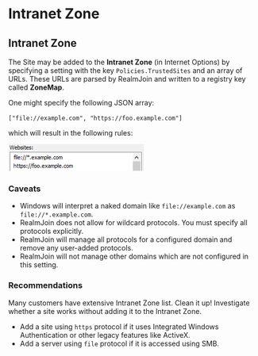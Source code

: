 # Intranet Zone

## Intranet Zone

The Site may be added to the **Intranet Zone** (in Internet Options) by specifying a setting with the key `Policies.TrustedSites` and an array of URLs. These URLs are parsed by RealmJoin and written to a registry key called **ZoneMap**.

One might specify the following JSON array:

```
["file://example.com", "https://foo.example.com"]
```

which will result in the following rules:

![Policies.TrustedSites](<../.gitbook/assets/rj-policies-trustedsites (1) (1).png>)

### Caveats

* Windows will interpret a naked domain like `file://example.com` as `file://*.example.com`.
* RealmJoin does not allow for wildcard protocols. You must specify all protocols explicitly.
* RealmJoin will manage all protocols for a configured domain and remove any user-added protocols.
* RealmJoin will not manage other domains which are not configured in this setting.

### Recommendations

Many customers have extensive Intranet Zone list. Clean it up! Investigate whether a site works without adding it to the Intranet Zone.

* Add a site using `https` protocol if it uses Integrated Windows Authentication or other legacy features like ActiveX.
* Add a server using `file` protocol if it is accessed using SMB.
